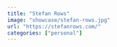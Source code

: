 ```yaml
---
title: "Stefan Rows"
image: "showcase/stefan-rows.jpg"
url: "https://stefanrows.com/"
categories: ["personal"]
---
```

